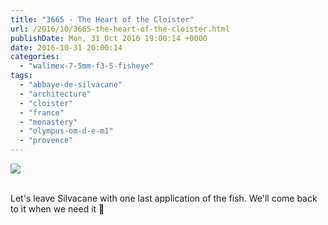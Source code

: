 ```yaml
---
title: "3665 - The Heart of the Cloister"
url: /2016/10/3665-the-heart-of-the-cloister.html
publishDate: Mon, 31 Oct 2016 19:00:14 +0000
date: 2016-10-31 20:00:14
categories: 
  - "walimex-7-5mm-f3-5-fisheye"
tags: 
  - "abbaye-de-silvacane"
  - "architecture"
  - "cloister"
  - "france"
  - "monastery"
  - "olympus-om-d-e-m1"
  - "provence"
---
```

<div class="container">
<div class="center"><a target="_blank" href="https://d25zfm9zpd7gm5.cloudfront.net/1200x1200/2016/20160620_112826_lr.jpg"><img class="webfeedsFeaturedVisual" src="https://d25zfm9zpd7gm5.cloudfront.net/0600x0600/2016/20160620_112826_lr.jpg" /></a></div>
</div>
<br />

Let's leave Silvacane with one last application of the fish. We'll come back to it when we need it 🙂
